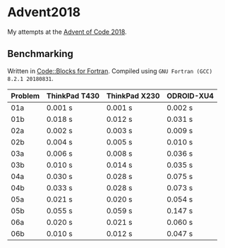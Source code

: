 # Advent2018
My attempts at the [Advent of Code 2018](https://adventofcode.com/2018).

## Benchmarking

Written in [Code::Blocks for Fortran](http://http://cbfortran.sourceforge.net/).
Compiled using `GNU Fortran (GCC) 8.2.1 20180831`.

| Problem | ThinkPad T430 | ThinkPad X230 | ODROID-XU4 |
|-|-|-|-|
| 01a | 0.001 s | 0.001 s | 0.002 s |
| 01b | 0.018 s | 0.012 s | 0.031 s |
| 02a | 0.002 s | 0.003 s | 0.009 s |
| 02b | 0.004 s | 0.005 s | 0.010 s |
| 03a | 0.006 s | 0.008 s | 0.036 s |
| 03b | 0.010 s | 0.014 s | 0.035 s |
| 04a | 0.030 s | 0.028 s | 0.075 s |
| 04b | 0.033 s | 0.028 s | 0.073 s |
| 05a | 0.021 s | 0.020 s | 0.054 s |
| 05b | 0.055 s | 0.059 s | 0.147 s |
| 06a | 0.020 s | 0.021 s | 0.060 s |
| 06b | 0.010 s | 0.012 s | 0.047 s |
